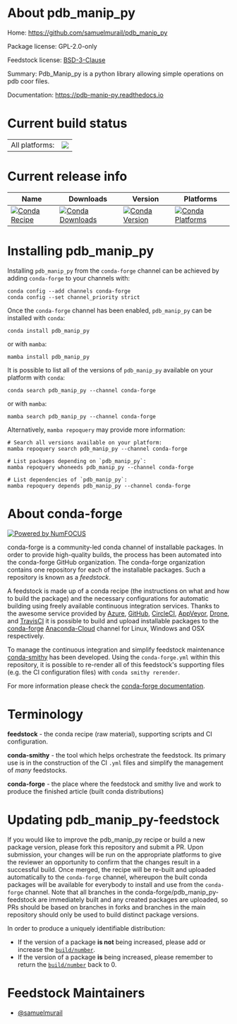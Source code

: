 About pdb_manip_py
==================

Home: https://github.com/samuelmurail/pdb_manip_py

Package license: GPL-2.0-only

Feedstock license: [BSD-3-Clause](https://github.com/conda-forge/pdb_manip_py-feedstock/blob/main/LICENSE.txt)

Summary: Pdb_Manip_py is a python library allowing simple operations on pdb coor files.

Documentation: https://pdb-manip-py.readthedocs.io

Current build status
====================


<table><tr><td>All platforms:</td>
    <td>
      <a href="https://dev.azure.com/conda-forge/feedstock-builds/_build/latest?definitionId=9673&branchName=main">
        <img src="https://dev.azure.com/conda-forge/feedstock-builds/_apis/build/status/pdb_manip_py-feedstock?branchName=main">
      </a>
    </td>
  </tr>
</table>

Current release info
====================

| Name | Downloads | Version | Platforms |
| --- | --- | --- | --- |
| [![Conda Recipe](https://img.shields.io/badge/recipe-pdb_manip_py-green.svg)](https://anaconda.org/conda-forge/pdb_manip_py) | [![Conda Downloads](https://img.shields.io/conda/dn/conda-forge/pdb_manip_py.svg)](https://anaconda.org/conda-forge/pdb_manip_py) | [![Conda Version](https://img.shields.io/conda/vn/conda-forge/pdb_manip_py.svg)](https://anaconda.org/conda-forge/pdb_manip_py) | [![Conda Platforms](https://img.shields.io/conda/pn/conda-forge/pdb_manip_py.svg)](https://anaconda.org/conda-forge/pdb_manip_py) |

Installing pdb_manip_py
=======================

Installing `pdb_manip_py` from the `conda-forge` channel can be achieved by adding `conda-forge` to your channels with:

```
conda config --add channels conda-forge
conda config --set channel_priority strict
```

Once the `conda-forge` channel has been enabled, `pdb_manip_py` can be installed with `conda`:

```
conda install pdb_manip_py
```

or with `mamba`:

```
mamba install pdb_manip_py
```

It is possible to list all of the versions of `pdb_manip_py` available on your platform with `conda`:

```
conda search pdb_manip_py --channel conda-forge
```

or with `mamba`:

```
mamba search pdb_manip_py --channel conda-forge
```

Alternatively, `mamba repoquery` may provide more information:

```
# Search all versions available on your platform:
mamba repoquery search pdb_manip_py --channel conda-forge

# List packages depending on `pdb_manip_py`:
mamba repoquery whoneeds pdb_manip_py --channel conda-forge

# List dependencies of `pdb_manip_py`:
mamba repoquery depends pdb_manip_py --channel conda-forge
```


About conda-forge
=================

[![Powered by
NumFOCUS](https://img.shields.io/badge/powered%20by-NumFOCUS-orange.svg?style=flat&colorA=E1523D&colorB=007D8A)](https://numfocus.org)

conda-forge is a community-led conda channel of installable packages.
In order to provide high-quality builds, the process has been automated into the
conda-forge GitHub organization. The conda-forge organization contains one repository
for each of the installable packages. Such a repository is known as a *feedstock*.

A feedstock is made up of a conda recipe (the instructions on what and how to build
the package) and the necessary configurations for automatic building using freely
available continuous integration services. Thanks to the awesome service provided by
[Azure](https://azure.microsoft.com/en-us/services/devops/), [GitHub](https://github.com/),
[CircleCI](https://circleci.com/), [AppVeyor](https://www.appveyor.com/),
[Drone](https://cloud.drone.io/welcome), and [TravisCI](https://travis-ci.com/)
it is possible to build and upload installable packages to the
[conda-forge](https://anaconda.org/conda-forge) [Anaconda-Cloud](https://anaconda.org/)
channel for Linux, Windows and OSX respectively.

To manage the continuous integration and simplify feedstock maintenance
[conda-smithy](https://github.com/conda-forge/conda-smithy) has been developed.
Using the ``conda-forge.yml`` within this repository, it is possible to re-render all of
this feedstock's supporting files (e.g. the CI configuration files) with ``conda smithy rerender``.

For more information please check the [conda-forge documentation](https://conda-forge.org/docs/).

Terminology
===========

**feedstock** - the conda recipe (raw material), supporting scripts and CI configuration.

**conda-smithy** - the tool which helps orchestrate the feedstock.
                   Its primary use is in the construction of the CI ``.yml`` files
                   and simplify the management of *many* feedstocks.

**conda-forge** - the place where the feedstock and smithy live and work to
                  produce the finished article (built conda distributions)


Updating pdb_manip_py-feedstock
===============================

If you would like to improve the pdb_manip_py recipe or build a new
package version, please fork this repository and submit a PR. Upon submission,
your changes will be run on the appropriate platforms to give the reviewer an
opportunity to confirm that the changes result in a successful build. Once
merged, the recipe will be re-built and uploaded automatically to the
`conda-forge` channel, whereupon the built conda packages will be available for
everybody to install and use from the `conda-forge` channel.
Note that all branches in the conda-forge/pdb_manip_py-feedstock are
immediately built and any created packages are uploaded, so PRs should be based
on branches in forks and branches in the main repository should only be used to
build distinct package versions.

In order to produce a uniquely identifiable distribution:
 * If the version of a package **is not** being increased, please add or increase
   the [``build/number``](https://docs.conda.io/projects/conda-build/en/latest/resources/define-metadata.html#build-number-and-string).
 * If the version of a package **is** being increased, please remember to return
   the [``build/number``](https://docs.conda.io/projects/conda-build/en/latest/resources/define-metadata.html#build-number-and-string)
   back to 0.

Feedstock Maintainers
=====================

* [@samuelmurail](https://github.com/samuelmurail/)

